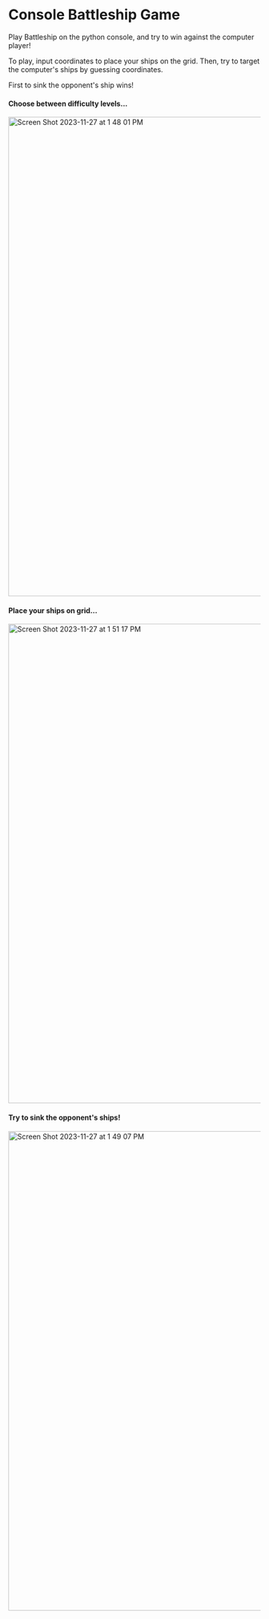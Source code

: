 # Console Battleship Game

Play Battleship on the python console, and try to win against the computer player! 

To play, input coordinates to place your ships on the grid. Then, try to target the computer's ships by guessing coordinates. 

First to sink the opponent's ship wins!

#### Choose between difficulty levels... 
<img width="957" alt="Screen Shot 2023-11-27 at 1 48 01 PM" src="https://github.com/FaithD186/console-battleship-game/assets/90401001/f7795b4c-4be5-4c94-9bc2-9eaeb1713d9a">

#### Place your ships on grid...
<img width="957" alt="Screen Shot 2023-11-27 at 1 51 17 PM" src="https://github.com/FaithD186/console-battleship-game/assets/90401001/0d57297d-0833-4fb6-90eb-35003c0996e7">

#### Try to sink the opponent's ships!
<img width="957" alt="Screen Shot 2023-11-27 at 1 49 07 PM" src="https://github.com/FaithD186/console-battleship-game/assets/90401001/b7b41abc-c074-4006-aad2-2b752e92c0ea">
